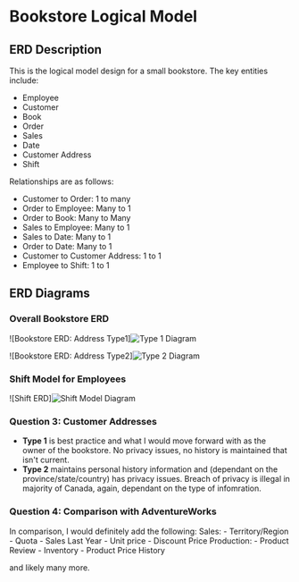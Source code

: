 # Bookstore Logical Model

## ERD Description

This is the logical model design for a small bookstore. The key entities include:
- Employee
- Customer
- Book
- Order
- Sales
- Date
- Customer Address
- Shift

Relationships are as follows:
- Customer to Order: 1 to many
- Order to Employee: Many to 1
- Order to Book: Many to Many
- Sales to Employee: Many to 1
- Sales to Date: Many to 1
- Order to Date: Many to 1
- Customer to Customer Address: 1 to 1
- Employee to Shift: 1 to 1

## ERD Diagrams

### Overall Bookstore ERD

![Bookstore ERD: Address Type1]![Type 1 Diagram](https://github.com/user-attachments/assets/633326c5-2b34-49d0-ad60-f1d7d43044e6)

![Bookstore ERD: Address Type2]![Type 2 Diagram](https://github.com/user-attachments/assets/0100058b-2618-42c9-a141-dd3e72802a38)


### Shift Model for Employees

![Shift ERD]![Shift Model Diagram](https://github.com/user-attachments/assets/9227d0a9-bc10-40e1-af4b-20bb08bb16ef)



### Question 3: Customer Addresses
- **Type 1** is best practice and what I would move forward with as the owner of the bookstore. No privacy issues, no history is maintained that isn't current.
- **Type 2** maintains personal history information and (dependant on the province/state/country) has privacy issues.  Breach of privacy is illegal in majority of Canada, again, dependant on the type of infomration.

### Question 4: Comparison with AdventureWorks
In comparison, I would definitely add the following: 
Sales: 
    - Territory/Region
    - Quota
    - Sales Last Year
    - Unit price
    - Discount Price
Production: 
    - Product Review
    - Inventory
    - Product Price History

and likely many more.

